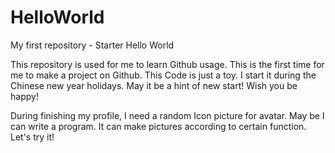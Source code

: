# HelloWorld
My first repository - Starter Hello World

This repository is used for me to learn Github usage. This is the first time for me to make a project on Github.
This Code is just a toy.
I start it during the Chinese new year holidays. May it be a hint of new start!
Wish you be happy!

During finishing my profile, I need a random Icon picture for avatar. 
May be I can write a program. It can make pictures according to certain function.
Let's try it!
